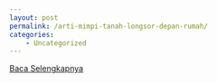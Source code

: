```yaml
---
layout: post
permalink: /arti-mimpi-tanah-longsor-depan-rumah/
categories:
    - Uncategorized
---
```


[Baca Selengkapnya](/06)